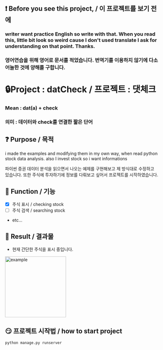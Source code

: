 ## ❗ Before you see this project, / 이 프로젝트를 보기 전에
### writer want practice English so write with that. When you read this, little bit look so weird cause I don't used translate I ask for understanding on that point. Thanks.
### 영어연습을 위해 영어로 문서를 적었습니다. 번역기를 이용하지 않기에 다소 어눌한 것에 양해를 구합니다.

# 🔒Project : datCheck / 프로젝트 : 댓체크
### Mean : dat(a) + check
### 의미 : 데이터와 check를 연결한 짧은 단어

## ❓ Purpose / 목적
i made the examples and modifying them in my own way, when read python stock data analysis. also I invest stock so i want informations 

파이썬 증권 데이터 분석을 읽으면서 나오는 예제를 구현해보고 제 방식대로 수정하고 있습니다. 또한 주식에 투자하기에 정보를 다뤄보고 싶어서 프로젝트를 시작하였습니다.
  

## 🎁 Function / 기능
- [x] 주식 표시 / checking stock
- [ ] 주식 검색 / searching stock
- etc...

## 🤔 Result / 결과물
- 현재 간단한 주식을 표시 중입니다.
<img width="200" alt="example" src="https://user-images.githubusercontent.com/51693390/99922604-c20cb100-2d74-11eb-95eb-7fb20ea77136.png">

## 😏 프로젝트 시작법 / how to start project
``` python manage.py runserver ```
